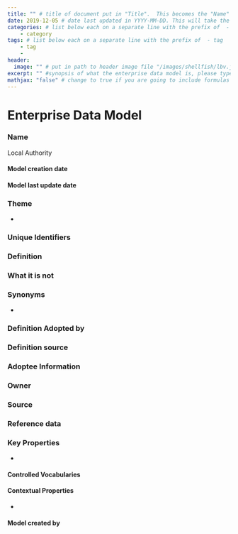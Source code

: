 ```yaml
---
title: "" # title of document put in "Title".  This becomes the "Name"
date: 2019-12-05 # date last updated in YYYY-MM-DD. This will take the place of the "date modified"
categories: # list below each on a separate line with the prefix of  - category
    - category
tags: # list below each on a separate line with the prefix of  - tag
    - tag
    -   
header:
  image: "" # put in path to header image file "/images/shellfish/lbv.jfif"
excerpt: "" #synopsis of what the enterprise data model is, please type within "".
mathjax: "false" # change to true if you are going to include formulas
---
```


# Enterprise Data Model
### Name
Local Authority

#### Model creation date

#### Model last update date

### Theme
*   

### Unique Identifiers

### Definition

### What it is not

### Synonyms
*
### Definition Adopted by

### Definition source

### Adoptee Information

### Owner

### Source

### Reference data

### Key Properties
*
#### Controlled Vocabularies

#### Contextual Properties
*
#### Model created by
